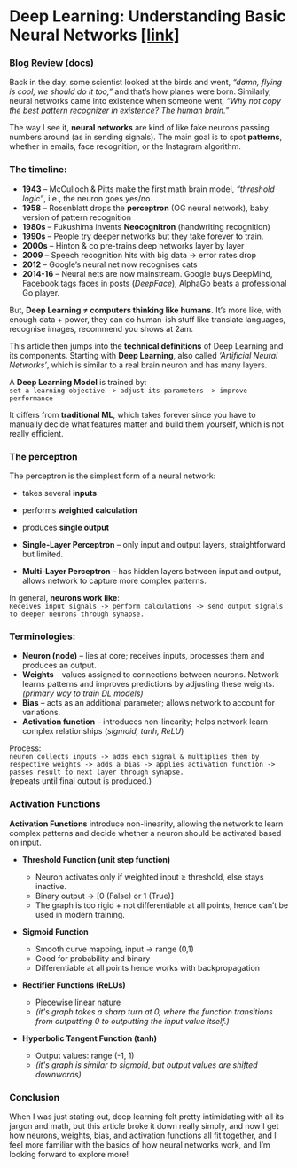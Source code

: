 # Deep Learning: Understanding Basic Neural Networks [[link]](https://medium.com/@sumbatilinda/deep-learning-part-1-understanding-basic-neural-networks-c9ccdb17a343)
### Blog Review ([docs](https://docs.google.com/document/d/1fIOPxG2oayxLDc2CusvOJ2YGP7R6LkLvmVnpPVi2Xno/edit?tab=t.nmla5a3d5kw9))

Back in the day, some scientist looked at the birds and went, *“damn, flying is cool, we should do it too,”* and that’s how planes were born. Similarly, neural networks came into existence when someone went, *“Why not copy the best pattern recognizer in existence? The human brain.”*  

The way I see it, **neural networks** are kind of like fake neurons passing numbers around (as in sending signals). The main goal is to spot **patterns**, whether in emails, face recognition, or the Instagram algorithm.  



### The timeline:
- **1943** – McCulloch & Pitts make the first math brain model, *“threshold logic”*, i.e., the neuron goes yes/no.  
- **1958** – Rosenblatt drops the **perceptron** (OG neural network), baby version of pattern recognition  
- **1980s** – Fukushima invents **Neocognitron** (handwriting recognition)  
- **1990s** – People try deeper networks but they take forever to train.  
- **2000s** – Hinton & co pre-trains deep networks layer by layer  
- **2009** – Speech recognition hits with big data → error rates drop  
- **2012** – Google’s neural net now recognises cats  
- **2014-16** – Neural nets are now mainstream. Google buys DeepMind, Facebook tags faces in posts (*DeepFace*), AlphaGo beats a professional Go player.  



But, **Deep Learning ≠ computers thinking like humans.** It’s more like, with enough data + power, they can do human-ish stuff like translate languages, recognise images, recommend you shows at 2am.  



This article then jumps into the **technical definitions** of Deep Learning and its components. Starting with **Deep Learning**, also called *‘Artificial Neural Networks’*, which is similar to a real brain neuron and has many layers.  

A **Deep Learning Model** is trained by:  
`set a learning objective -> adjust its parameters -> improve performance`  

It differs from **traditional ML**, which takes forever since you have to manually decide what features matter and build them yourself, which is not really efficient.  



### The perceptron
The perceptron is the simplest form of a neural network:  
- takes several **inputs**  
- performs **weighted calculation**  
- produces **single output**  

- **Single-Layer Perceptron** – only input and output layers, straightforward but limited.  
- **Multi-Layer Perceptron** – has hidden layers between input and output, allows network to capture more complex patterns.  

In general, **neurons work like**:  
`Receives input signals -> perform calculations -> send output signals to deeper neurons through synapse.`  



### Terminologies:
- **Neuron (node)** – lies at core; receives inputs, processes them and produces an output.  
- **Weights** – values assigned to connections between neurons. Network learns patterns and improves predictions by adjusting these weights. *(primary way to train DL models)*  
- **Bias** – acts as an additional parameter; allows network to account for variations.  
- **Activation function** – introduces non-linearity; helps network learn complex relationships (*sigmoid, tanh, ReLU*)  

Process:  
`neuron collects inputs -> adds each signal & multiplies them by respective weights -> adds a bias -> applies activation function -> passes result to next layer through synapse.`  
(repeats until final output is produced.)  



### Activation Functions
**Activation Functions** introduce non-linearity, allowing the network to learn complex patterns and decide whether a neuron should be activated based on input.  

- **Threshold Function (unit step function)**  
  - Neuron activates only if weighted input ≥ threshold, else stays inactive.  
  - Binary output → [0 (False) or 1 (True)]  
  - The graph is too rigid + not differentiable at all points, hence can’t be used in modern training.  

- **Sigmoid Function**  
  - Smooth curve mapping, input → range (0,1)  
  - Good for probability and binary  
  - Differentiable at all points hence works with backpropagation  

- **Rectifier Functions (ReLUs)**  
  - Piecewise linear nature  
  - *(it's graph takes a sharp turn at 0, where the function transitions from outputting 0 to outputting the input value itself.)*  

- **Hyperbolic Tangent Function (tanh)**  
  - Output values: range (-1, 1)  
  - *(it's graph is similar to sigmoid, but output values are shifted downwards)*  



### Conclusion
When I was just stating out, deep learning felt pretty intimidating with all its jargon and math, but this article broke it down really simply, and now I get how neurons, weights, bias, and activation functions all fit together, and I feel more familiar with the basics of how neural networks work, and I’m looking forward to explore more!
